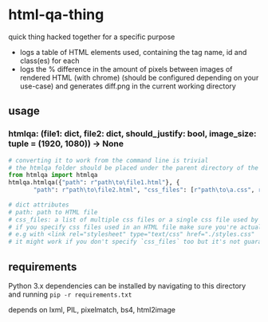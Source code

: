 # html-qa-thing

quick thing hacked together for a specific purpose

* logs a table of HTML elements used, containing the tag name, id and class(es) for each
* logs the % difference in the amount of pixels between images of rendered HTML (with chrome) (should be configured depending on your use-case) and generates diff.png in the current working directory

## usage

### htmlqa: (file1: dict, file2: dict, should_justify: bool, image_size: tuple = (1920, 1080)) -> None

```python
# converting it to work from the command line is trivial
# the htmlqa folder should be placed under the parent directory of the file you're calling htmlqa from 
from htmlqa import htmlqa
htmlqa.htmlqa({"path": r"path\to\file1.html"}, {
       "path": r"path\to\file2.html", "css_files": [r"path\to\a.css", r"path\to\b.css"]}, True)
       
# dict attributes 
# path: path to HTML file
# css_files: a list of multiple css files or a single css file used by an HTML file
# if you specify css files used in an HTML file make sure you're actually including them
# e.g with <link rel="stylesheet" type="text/css" href="./styles.css"  />
# it might work if you don't specify `css_files` too but it's not guaranteed

```
## requirements
Python 3.x
dependencies can be installed by navigating to this directory and running `pip -r requirements.txt`



depends on lxml, PIL, pixelmatch, bs4, html2image
